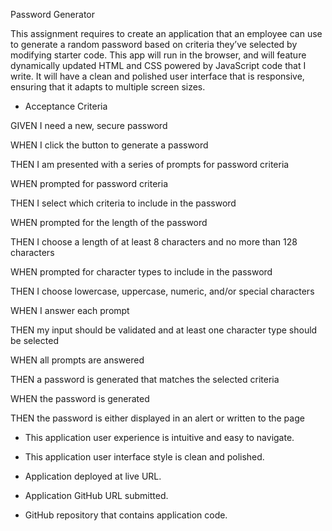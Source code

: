 Password Generator


This assignment requires to create an application that an employee can use to generate a random password based on criteria they’ve selected by modifying starter code. This app will run in the browser, and will feature dynamically updated HTML and CSS powered by JavaScript code that I write. It will have a clean and polished user interface that is responsive, ensuring that it adapts to multiple screen sizes.


*  Acceptance Criteria

GIVEN I need a new, secure password

WHEN I click the button to generate a password

THEN I am presented with a series of prompts for password criteria

WHEN prompted for password criteria

THEN I select which criteria to include in the password

WHEN prompted for the length of the password

THEN I choose a length of at least 8 characters and no more than 128 characters

WHEN prompted for character types to include in the password

THEN I choose lowercase, uppercase, numeric, and/or special characters

WHEN I answer each prompt

THEN my input should be validated and at least one character type should be selected

WHEN all prompts are answered

THEN a password is generated that matches the selected criteria

WHEN the password is generated

THEN the password is either displayed in an alert or written to the page



* This application user experience is intuitive and easy to navigate.

* This application user interface style is clean and polished.


* Application deployed at live URL.


* Application GitHub URL submitted.


* GitHub repository that contains application code.


